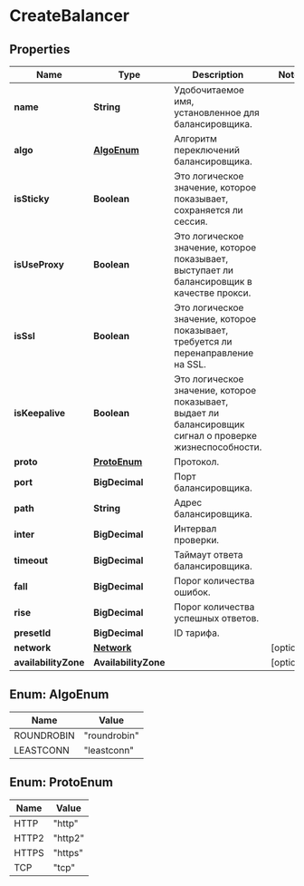 

# CreateBalancer


## Properties

| Name | Type | Description | Notes |
|------------ | ------------- | ------------- | -------------|
|**name** | **String** | Удобочитаемое имя, установленное для балансировщика. |  |
|**algo** | [**AlgoEnum**](#AlgoEnum) | Алгоритм переключений балансировщика. |  |
|**isSticky** | **Boolean** | Это логическое значение, которое показывает, сохраняется ли сессия. |  |
|**isUseProxy** | **Boolean** | Это логическое значение, которое показывает, выступает ли балансировщик в качестве прокси. |  |
|**isSsl** | **Boolean** | Это логическое значение, которое показывает, требуется ли перенаправление на SSL. |  |
|**isKeepalive** | **Boolean** | Это логическое значение, которое показывает, выдает ли балансировщик сигнал о проверке жизнеспособности. |  |
|**proto** | [**ProtoEnum**](#ProtoEnum) | Протокол. |  |
|**port** | **BigDecimal** | Порт балансировщика. |  |
|**path** | **String** | Адрес балансировщика. |  |
|**inter** | **BigDecimal** | Интервал проверки. |  |
|**timeout** | **BigDecimal** | Таймаут ответа балансировщика. |  |
|**fall** | **BigDecimal** | Порог количества ошибок. |  |
|**rise** | **BigDecimal** | Порог количества успешных ответов. |  |
|**presetId** | **BigDecimal** | ID тарифа. |  |
|**network** | [**Network**](Network.md) |  |  [optional] |
|**availabilityZone** | **AvailabilityZone** |  |  [optional] |



## Enum: AlgoEnum

| Name | Value |
|---- | -----|
| ROUNDROBIN | &quot;roundrobin&quot; |
| LEASTCONN | &quot;leastconn&quot; |



## Enum: ProtoEnum

| Name | Value |
|---- | -----|
| HTTP | &quot;http&quot; |
| HTTP2 | &quot;http2&quot; |
| HTTPS | &quot;https&quot; |
| TCP | &quot;tcp&quot; |



